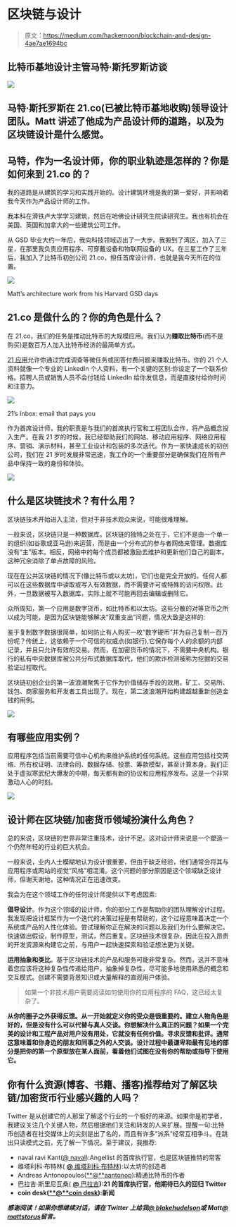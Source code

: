 # 区块链与设计

> 原文：<https://medium.com/hackernoon/blockchain-and-design-4ae7ae1694bc>

## 比特币基地设计主管马特·斯托罗斯访谈

![](img/ed919e757577bf1bdb8644b37607b239.png)

## 马特·斯托罗斯在 21.co(已被比特币基地收购)领导设计团队。Matt 讲述了他成为产品设计师的道路，以及为区块链设计是什么感觉。

## 马特，作为一名设计师，你的职业轨迹是怎样的？你是如何来到 21.co 的？

我的道路是从建筑的学习和实践开始的。设计建筑环境是我的第一爱好，并影响着我今天作为产品设计师的工作。

我本科在滑铁卢大学学习建筑，然后在哈佛设计研究生院读研究生。我也有机会在美国、英国和加拿大的一些建筑公司工作。

从 GSD 毕业大约一年后，我向科技领域迈出了一大步。我搬到了湾区，加入了三星，在那里我负责应用程序、可穿戴设备和物联网设备的 UX。在三星工作了三年后，我加入了比特币初创公司 21.co，担任首席设计师，也就是我今天所在的位置。

![](img/d255b170b20a4154ad3a76c7e47141e2.png)

Matt’s architecture work from his Harvard GSD days

## 21.co 是做什么的？你的角色是什么？

在 21.co，我们的任务是推动比特币的大规模应用。我们认为**赚取比特币**(而不是购买)是数百万人加入比特币经济的最简单方式。

[21 应用](https://21.co/)允许你通过完成调查等微任务或回答付费问题来赚取比特币。你的 21 个人资料就像一个专业的 LinkedIn 个人资料，有一个关键的区别:你设定了一个联系价格。招聘人员或销售人员不会付钱给 LinkedIn 给你发信息，而是直接付给你时间和注意力。

![](img/f11c6e1ad3832982dddb94e06b2d7642.png)

21’s Inbox: email that pays you

作为首席设计师，我的职责是与我们的首席执行官和工程团队合作，将产品概念投入生产。在我 21 岁的时候，我已经帮助我们的网站、移动应用程序、网络应用程序、营销、演示材料，甚至工业设计和包装的多次迭代。作为一家快速成长的初创公司，我们在 21 岁时发展非常迅速，我工作的一个重要部分是确保我们在所有产品中保持一致的身份和体验。

![](img/8d5f51e12581c16919f1fc9b81f9650f.png)

## 什么是区块链技术？有什么用？

区块链技术开始进入主流，但对于非技术观众来说，可能很难理解。

一般来说，区块链只是一种数据库。区块链的独特之处在于，它们不是由一个单一的组织(如谷歌或亚马逊)来运营，而是由一个分布式的参与者网络来管理。数据库没有“主”版本。相反，网络中的每个成员都被激励去维护和更新他们自己的副本。这种冗余消除了单点故障的风险。

现在在公共区块链的情况下(像比特币或以太坊)，它们也是完全开放的。任何人都可以在这些数据库中读取或写入有效数据，而不需要许可或特殊的访问权限。此外，一旦数据被写入数据库，实际上就不可能再回去编辑或删除它。

众所周知，第一个应用是数字货币，如比特币和以太坊。这些分散的对等货币之所以成为可能，是因为区块链能够解决“双重支出”问题，情况大致是这样的:

鉴于复制数字数据很简单，如何防止有人购买一枚“数字硬币”并为自己复制一百万份呢？传统上，这依赖于一个可信的权威点(如银行),它保存每个人的余额的内部记录，并且只允许有效的交易。然而，在加密货币的情况下，不需要中央机构。银行的私有中央数据库被公共分布式数据库取代，他们的欺诈检测被称为挖掘的交易验证过程取代。

区块链初创企业的第一波浪潮聚焦于它作为价值储存手段的效用。矿工、交易所、钱包、商家服务和开发者工具出现了。现在，第二波浪潮开始构建超越重新创造金钱的用例。

![](img/6ab0c20a2622cd80b912879cf439119b.png)

## 有哪些应用实例？

应用程序包括当前需要可信中心机构来维护系统的任何系统。这些应用包括社交网络、所有权证明、法律合同、数据存储、投票、筹款模型，甚至计算本身。我们正处于虚拟寒武纪大爆发的中期，每天都有新的协议和应用程序发布。这是一个非常激动人心的时刻。

![](img/8c525b52bfd35a3919d01d259a8e0db2.png)

## 设计师在区块链/加密货币领域扮演什么角色？

总的来说，区块链的世界非常注重技术，设计不足。这对设计师来说是一个塑造一个仍然年轻的行业的巨大机会。

一般来说，业内人士模糊地认为设计很重要，但由于缺乏经验，他们通常会将其与应用程序或网站的视觉“风格”相混淆。这个问题的部分原因是这个领域缺乏设计师，但谢天谢地，这种情况正在迅速改变。

我会为在这个领域工作的任何设计师提供以下考虑因素:

**倡导设计**。作为这个领域的设计师，你的部分工作是帮助你的团队理解设计过程。我发现把设计框架作为一个迭代的决策过程是有帮助的，这个过程意味着决定一个系统或产品的人性化体验。尝试理解你正在解决的问题以及我们为什么要解决它。快速做出假设，制作原型，测试，然后重复。区块链技术很复杂，因此在投入昂贵的开发资源来构建它之前，与用户一起快速探索和验证想法更为关键。

**运用抽象和类比**。基于区块链技术的产品和服务可能非常复杂。然而，这并不意味着您应该将这种复杂性传递给用户。抽象掉复杂性，尽可能多地使用熟悉的概念和交互模式。创建不需要背景知识或大量解释的直观用户体验。

> 如果一个非技术用户需要阅读如何使用你的应用程序的 FAQ，这已经太复杂了。

**从你的圈子之外获得反馈。从一开始就定义你的受众是很重要的。建立人物角色是好的，但是没有什么可以代替与真人交谈。你想解决什么真正的问题？如果一个完美的设计和工程产品对用户没有用处，它就没有任何价值。寻求反馈和批评。通常这意味着和你身边的朋友和同事之外的人交谈。设计过程中最谦卑和最有见地的部分是把你的第一个原型放在某人面前，看着他们试图在没有你的帮助或指导下使用它。**

## 你有什么资源(博客、书籍、播客)推荐给对了解区块链/加密货币行业感兴趣的人吗？

Twitter 是从创建它的人那里了解这个行业的一个极好的来源。如果你是初学者，我建议关注几个关键人物，然后根据他们关注和转发的人来扩展。提醒一句:比特币创造者在社交媒体上的尖刻是出了名的，而且有许多“派系”经常互相争斗。在跳出只读模式之前，先了解一下情况。至于建议，我推荐:

*   naval ravi Kant([@ naval](https://twitter.com/naval)):Angellist 的首席执行官，也是区块链推特的常客
*   维塔利科·布特林( [**@** 维塔利科·布特林](https://twitter.com/VitalikButerin)):以太坊的创造者
*   Andreas Antonopoulos([**@**aantonop](https://twitter.com/aantonop)):精通比特币的作者
*   巴拉吉·斯里尼瓦桑( [**@** 巴拉吉](https://twitter.com/balajis)**):21 的首席执行官，他期待已久的回归 Twitter**
*   **coin desk([**@**coin desk](https://twitter.com/coindesk)):新闻**

***感谢阅读！如果你想继续对话，请在 Twitter 上给我*[*@ blakehudelson*](https://twitter.com/BlakeHudelson)*或 Matt*[*@ mattstorus*](https://twitter.com/mattstorus)*留言。***